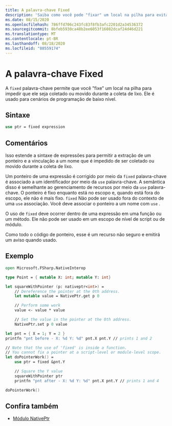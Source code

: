 ```yaml
---
title: A palavra-chave Fixed
description: 'Saiba como você pode "fixar" um local na pilha para evitar a coleta com a palavra-chave "fixed" do F #.'
ms.date: 08/15/2020
ms.openlocfilehash: 786ffd706c243fc83f8fb3afc2201d2a34536372
ms.sourcegitcommit: 8bfeb5930ca48b2ee6053f16082dcaf24d46d221
ms.translationtype: MT
ms.contentlocale: pt-BR
ms.lasthandoff: 08/18/2020
ms.locfileid: "88559174"
---
```

# <a name="the-fixed-keyword"></a>A palavra-chave Fixed

A `fixed` palavra-chave permite que você "fixe" um local na pilha para impedir que ele seja coletado ou movido durante a coleta de lixo.  Ele é usado para cenários de programação de baixo nível.

## <a name="syntax"></a>Sintaxe

```fsharp
use ptr = fixed expression
```

## <a name="remarks"></a>Comentários

Isso estende a sintaxe de expressões para permitir a extração de um ponteiro e a vinculação a um nome que é impedido de ser coletado ou movido durante a coleta de lixo.  

Um ponteiro de uma expressão é corrigido por meio da `fixed` palavra-chave é associado a um identificador por meio da `use` palavra-chave.  A semântica disso é semelhante ao gerenciamento de recursos por meio da `use` palavra-chave.  O ponteiro é fixo enquanto está no escopo e, quando está fora do escopo, ele não é mais fixo.  `fixed` Não pode ser usado fora do contexto de uma `use` associação.  Você deve associar o ponteiro a um nome com `use` .

O uso de `fixed` deve ocorrer dentro de uma expressão em uma função ou um método.  Ele não pode ser usado em um escopo de nível de script ou de módulo.

Como todo o código de ponteiro, esse é um recurso não seguro e emitirá um aviso quando usado.

## <a name="example"></a>Exemplo

```fsharp
open Microsoft.FSharp.NativeInterop

type Point = { mutable X: int; mutable Y: int}

let squareWithPointer (p: nativeptr<int>) =
    // Dereference the pointer at the 0th address.
    let mutable value = NativePtr.get p 0

    // Perform some work
    value <- value * value

    // Set the value in the pointer at the 0th address.
    NativePtr.set p 0 value

let pnt = { X = 1; Y = 2 }
printfn "pnt before - X: %d Y: %d" pnt.X pnt.Y // prints 1 and 2

// Note that the use of 'fixed' is inside a function.
// You cannot fix a pointer at a script-level or module-level scope.
let doPointerWork() =
    use ptr = fixed &pnt.Y

    // Square the Y value
    squareWithPointer ptr
    printfn "pnt after - X: %d Y: %d" pnt.X pnt.Y // prints 1 and 4

doPointerWork()
```

## <a name="see-also"></a>Confira também

- [Módulo NativePtr](https://fsharp.github.io/fsharp-core-docs/reference/fsharp-nativeinterop-nativeptrmodule.html)
